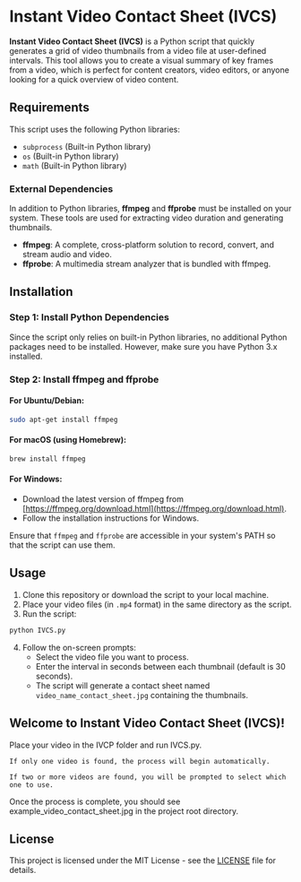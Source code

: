 # Instant Video Contact Sheet (IVCS)

**Instant Video Contact Sheet (IVCS)** is a Python script that quickly generates a grid of video thumbnails from a video file at user-defined intervals. This tool allows you to create a visual summary of key frames from a video, which is perfect for content creators, video editors, or anyone looking for a quick overview of video content.

## Requirements

This script uses the following Python libraries:
- `subprocess` (Built-in Python library)
- `os` (Built-in Python library)
- `math` (Built-in Python library)

### External Dependencies

In addition to Python libraries, **ffmpeg** and **ffprobe** must be installed on your system. These tools are used for extracting video duration and generating thumbnails.

- **ffmpeg**: A complete, cross-platform solution to record, convert, and stream audio and video.
- **ffprobe**: A multimedia stream analyzer that is bundled with ffmpeg.

## Installation

### Step 1: Install Python Dependencies
Since the script only relies on built-in Python libraries, no additional Python packages need to be installed. However, make sure you have Python 3.x installed.

### Step 2: Install ffmpeg and ffprobe

#### For Ubuntu/Debian:
```bash
sudo apt-get install ffmpeg
```

#### For macOS (using Homebrew):
```bash
brew install ffmpeg
```

#### For Windows:
- Download the latest version of ffmpeg from [https://ffmpeg.org/download.html](https://ffmpeg.org/download.html).
- Follow the installation instructions for Windows.

Ensure that `ffmpeg` and `ffprobe` are accessible in your system's PATH so that the script can use them.

## Usage

1. Clone this repository or download the script to your local machine.
2. Place your video files (in `.mp4` format) in the same directory as the script.
3. Run the script:

```bash
python IVCS.py
```

4. Follow the on-screen prompts:
    - Select the video file you want to process.
    - Enter the interval in seconds between each thumbnail (default is 30 seconds).
    - The script will generate a contact sheet named `video_name_contact_sheet.jpg` containing the thumbnails.

## Welcome to Instant Video Contact Sheet (IVCS)! 

Place your video in the IVCP folder and run IVCS.py.

    If only one video is found, the process will begin automatically.

    If two or more videos are found, you will be prompted to select which one to use.

Once the process is complete, you should see example_video_contact_sheet.jpg in the project root directory.

## License

This project is licensed under the MIT License - see the [LICENSE](LICENSE) file for details.
```
